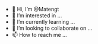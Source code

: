 - 👋 Hi, I’m @Matengt
- 👀 I’m interested in ...
- 🌱 I’m currently learning ...
- 💞️ I’m looking to collaborate on ...
- 📫 How to reach me ...

<!---
Matengt/Matengt is a ✨ special ✨ repository because its `README.md` (this file) appears on your GitHub profile.
You can click the Preview link to take a look at your changes.
--->

